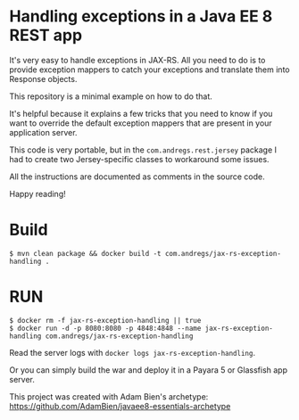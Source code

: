 # Handling exceptions in a Java EE 8 REST app

It's very easy to handle exceptions in JAX-RS. All you need to do is to provide exception mappers to catch
your exceptions and translate them into Response objects.

This repository is a minimal example on how to do that.

It's helpful because it explains a few tricks that you need to know if you want to override the default exception
mappers that are present in your application server.

This code is very portable, but in the `com.andregs.rest.jersey` package I had to create two Jersey-specific
classes to workaround some issues.

All the instructions are documented as comments in the source code.

Happy reading!

# Build
```
$ mvn clean package && docker build -t com.andregs/jax-rs-exception-handling .
```

# RUN
```
$ docker rm -f jax-rs-exception-handling || true 
$ docker run -d -p 8080:8080 -p 4848:4848 --name jax-rs-exception-handling com.andregs/jax-rs-exception-handling 
```

Read the server logs with `docker logs jax-rs-exception-handling`.

Or you can simply build the war and deploy it in a Payara 5 or Glassfish app server.

This project was created with Adam Bien's archetype: https://github.com/AdamBien/javaee8-essentials-archetype
